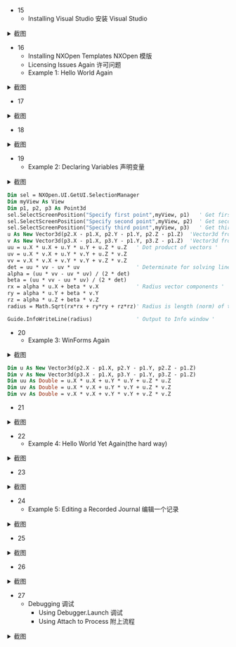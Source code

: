 - 15
  - Installing Visual Studio 安装 Visual Studio

<details>

<summary> 截图 </summary>

![Chapter3_UsingVisualStudioExpress_20230913_15](https://github.com/ChenxingWang93/Using-NX-Open-to-Improve-Workflows/assets/31954987/db08a71a-9167-4824-b65c-ce22d6dc29e1)
</details>

- 16
  - Installing NXOpen Templates NXOpen 模版
  - Licensing Issues Again 许可问题
  - Example 1: Hello World Again 

<details>
<summary> 截图 </summary>

![Chapter3_UsingVisualStudioExpress_20230913_16](https://github.com/ChenxingWang93/Using-NX-Open-to-Improve-Workflows/assets/31954987/61ec940f-debb-4518-a2c8-64816eaadae7)
</details>

- 17

<details>
<summary> 截图 </summary>

![Chapter3_UsingVisualStudioExpress_20230913_17](https://github.com/ChenxingWang93/Using-NX-Open-to-Improve-Workflows/assets/31954987/f74d1ad9-77b0-4329-a1e5-4416b1df40eb)
</details>

- 18

<details>
<summary> 截图 </summary>

![Chapter3_UsingVisualStudioExpress_20230913_18](https://github.com/ChenxingWang93/Using-NX-Open-to-Improve-Workflows/assets/31954987/a763305b-0b28-47fb-b3d5-9109243e0265)
</details>

- 19
  - Example 2: Declaring Variables 声明变量

<details>
<summary> 截图 </summary>

![Chapter3_UsingVisualStudioExpress_20230913_19](https://github.com/ChenxingWang93/Using-NX-Open-to-Improve-Workflows/assets/31954987/4b1d6746-f9e6-4ef6-84ab-53571564d76c)
</details>

``` vb
Dim sel = NXOpen.UI.GetUI.SelectionManager
Dim myView As View
Dim p1, p2, p3 As Point3d
sel.SelectScreenPosition("Specify first point",myView, p1)   ' Get first point from user '
sel.SelectScreenPosition("Specify second point",myView, p2)  ' Get second point '
sel.SelectScreenPosition("Specify third point",myView, p3)   ' Get third point '
u As New Vector3d(p2.X - p1.X, p2.Y - p1.Y, p2.Z - p1.Z)  'Vector3d from p1 to p2'
v As New Vector3d(p3.X - p1.X, p3.Y - p1.Y, p3.Z - p1.Z)  'Vector3d from p1 to p3'
uu = u.X * u.X + u.Y * u.Y + u.Z * u.Z   ' Dot product of vectors '
uv = u.X * v.X + u.Y * v.Y + u.Z * v.Z
vv = v.X * v.X + v.Y * v.Y + v.Z * v.Z
det = uu * vv - uv * uv                  ' Determinate for solving linear equations '
alpha = (uu * vv - uv * uv) / (2 * det)
beta = (uu * vv - uu * uv) / (2 * det)
rx = alpha * u.X + beta * v.X            ' Radius vector components '
ry = alpha * u.Y + beta * v.Y 
rz = alpha * u.Z + beta * v.Z
radius = Math.Sqrt(rx*rx + ry*ry + rz*rz)' Radius is length (norm) of this vector '

Guide.InfoWriteLine(radius)              ' Output to Info window '
```

- 20
  - Example 3: WinForms Again

<details>
<summary> 截图 </summary>

![Chapter3_UsingVisualStudioExpress_20230913_20](https://github.com/ChenxingWang93/Using-NX-Open-to-Improve-Workflows/assets/31954987/0884c6f1-506d-45c1-b5aa-511eb07f994f)
</details>

``` vb
Dim u As New Vector3d(p2.X - p1.X, p2.Y - p1.Y, p2.Z - p1.Z)
Dim v As New Vector3d(p3.X - p1.X, p3.Y - p1.Y, p3.Z - p1.Z)
Dim uu As Double = u.X * u.X + u.Y * u.Y + u.Z * u.Z
Dim uv As Double = u.X * v.X + u.Y * v.Y + u.Z * v.Z
Dim vv As Double = v.X * v.X + v.Y * v.Y + v.Z * v.Z

```

- 21

<details>
<summary> 截图 </summary>

![Chapter3_UsingVisualStudioExpress_20230913_21](https://github.com/ChenxingWang93/Using-NX-Open-to-Improve-Workflows/assets/31954987/db6131c1-a317-4454-8176-7c41bd19b2c3)
</details>

- 22
  - Example 4: Hello World Yet Again(the hard way) 

<details>
<summary> 截图 </summary>

![Chapter3_UsingVisualStudioExpress_20230913_22](https://github.com/ChenxingWang93/Using-NX-Open-to-Improve-Workflows/assets/31954987/fe372858-2e24-4650-932f-982190bed3a7)
</details>

- 23

<details>
<summary> 截图 </summary>

![Chapter3_UsingVisualStudioExpress_20230913_23](https://github.com/ChenxingWang93/Using-NX-Open-to-Improve-Workflows/assets/31954987/6a21ea76-a658-4714-a6e5-2ba0bfe0ae84)
</details>

- 24
  - Example 5: Editing a Recorded Journal 编辑一个记录

<details>
<summary> 截图 </summary>

![Chapter3_UsingVisualStudioExpress_20230913_24](https://github.com/ChenxingWang93/Using-NX-Open-to-Improve-Workflows/assets/31954987/81a23eb1-7452-4d40-bd37-79892a1f2226)
</details>

- 25

<details>
<summary> 截图 </summary>
  
![Chapter3_UsingVisualStudioExpress_20230913_25](https://github.com/ChenxingWang93/Using-NX-Open-to-Improve-Workflows/assets/31954987/29cac710-53a1-4049-b910-5790fcf34ace)
</details>

- 26

<details>
<summary> 截图 </summary>

![Chapter3_UsingVisualStudioExpress_20230913_26](https://github.com/ChenxingWang93/Using-NX-Open-to-Improve-Workflows/assets/31954987/726bd693-b507-4ea2-b10a-729c9e05d2d6)
</details>

- 27
  - Debugging 调试
    - Using Debugger.Launch 调试
    - Using Attach to Process 附上流程

<details>
<summary> 截图 </summary>

![Chapter3_UsingVisualStudioExpress_20230913_27](https://github.com/ChenxingWang93/Using-NX-Open-to-Improve-Workflows/assets/31954987/4fcbddb9-7eb7-4937-9b60-20860dbe54e6)
![5151695718819_ pic](https://github.com/ChenxingWang93/Using-NX-Open-to-Improve-Workflows/assets/31954987/6a1078a9-3dd8-4f03-9756-ffa289b51cbf)
</details>
